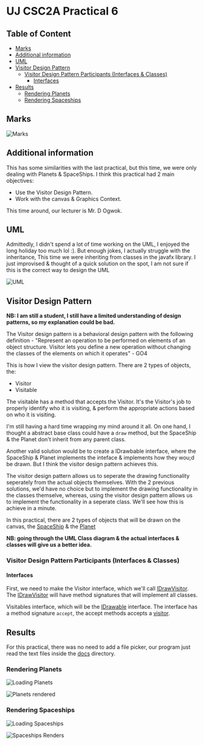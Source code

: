 # UJ CSC2A Practical 6

## Table of Content

- [Marks](#marks)
- [Additional information](#additional-information)
- [UML](#uml)
- [Visitor Design Pattern](#visitor-design-pattern)
    * [Visitor Design Pattern Participants (Interfaces & Classes)](#visitor-design-pattern-participants--interfaces---classes-)
        + [Interfaces](#interfaces)
- [Results](#results)
    * [Rendering Planets](#rendering-planets)
    * [Rendering Spaceships](#rendering-spaceships)

## Marks

![Marks](./docs/Marks.png)

## Additional information

This has some similarities with the last practical, but this time, we were only dealing with Planets & SpaceShips. 
I think this practical had 2 main objectives:
- Use the Visitor Design Pattern.
- Work with the canvas & Graphics Context.

This time around, our lecturer is Mr. D Ogwok.

## UML

Admittedly, I didn't spend a lot of time working on the UML, I enjoyed the long holiday too much lol :). But enough jokes,
I actually struggle with the inheritance, This time we were inheriting from classes in the javafx library. I just improvised
& thought of a quick solution on the spot, I am not sure if this is the correct way to design the UML

![UML](./docs/UML.png)

## Visitor Design Pattern

**NB: I am still a student, I still have a limited understanding of design patterns, so my explanation could be bad.**

The Visitor design pattern is a behavioral design pattern with the following definition - "Represent an operation to be
performed on elements of an object structure. Visitor lets you define a new operation without changing the classes of
the elements on which it operates" - GO4

This is how I view the visitor design pattern. There are 2 types of objects, the:
- Visitor
- Visitable

The visitable has a method that accepts the Visitor. It's the Visitor's job to properly identify who it is visiting, & 
perform the appropriate actions based on who it is visiting. 

I'm still having a hard time wrapping my mind around it all. On one hand, I thought a abstract base class could have a 
`draw` method, but the SpaceShip & the Planet don't inherit from any parent class.

Another valid solution would be to create a IDrawbable interface, where the SpaceShip & Planet implements the inteface & 
implements how they wou;d be drawn. But I think the visitor design pattern achieves this.

The visitor design pattern allows us to seperate the drawing functionality seperately from the actual objects themselves.
With the 2 previous solutions, we'd have no choice but to implement the drawing functionality in the classes themselve,
whereas, using the visitor design pattern allows us to implement the functionality in a seperate class. We'll see how this
is achieve in a minute.

In this practical, there are 2 types of objects that will be drawn on the canvas, the [SpaceShip](./src/acsse/csc2a/model/SpaceShip.java)
& the [Planet](./src/acsse/csc2a/model/Planet.java)

**NB: going through the UML Class diagram & the actual interfaces & classes will give us a better idea.**

### Visitor Design Pattern Participants (Interfaces & Classes)

#### Interfaces

First, we need to make the Visitor interface, which we'll call [IDrawVisitor](./src/acsse/csc2a/gui/IDrawVisitor.java).
The [IDrawVisitor](./src/acsse/csc2a/gui/IDrawVisitor.java) will have method signatures that will implement all
classes.

Visitables interface, which will be the [IDrawable](./src/acsse/csc2a/gui/IDrawable.java) 
interface. The interface has a method signature `accept`, the accept methods accepts a [visitor](./src/acsse/csc2a/gui/IDrawVisitor.java).

## Results

For this practical, there was no need to add a file picker, our program just read the text
files inside the [docs](./docs) directory.

### Rendering Planets

![Loading Planets](./docs/LoadingPlanets.png)

![Planets rendered](./docs/RenderingPlanets.png)

### Rendering Spaceships

![Loading Spaceships](./docs/LoadingSpaceships.png)

![Spaceships Renders](./docs/RenderingSpaceships.png)